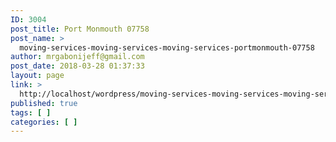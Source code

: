```yaml
---
ID: 3004
post_title: Port Monmouth 07758
post_name: >
  moving-services-moving-services-moving-services-portmonmouth-07758
author: mrgabonijeff@gmail.com
post_date: 2018-03-28 01:37:33
layout: page
link: >
  http://localhost/wordpress/moving-services-moving-services-moving-services-portmonmouth-07758/
published: true
tags: [ ]
categories: [ ]
---
```


